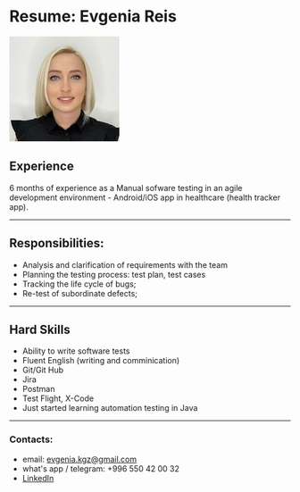 # Resume: **Evgenia Reis** 

![alt-текст](fotoresume.jpg "Evgenia Reis")

## Experience

6 months of experience as a Manual sofware testing in an agile development environment - Android/iOS app in healthcare (health tracker app).

---

## Responsibilities:

*    Analysis and clarification of requirements with the team
*    Planning the testing process: test plan, test cases
*    Tracking the life cycle of bugs;
*    Re-test of subordinate defects;

---

## Hard Skills

*    Ability to write software tests
*    Fluent English (writing and comminication)
*    Git/Git Hub
*    Jira
*    Postman
*    Test Flight, X-Code
*    Just started learning automation testing in Java

---

### Contacts:

-   email: evgenia.kgz@gmail.com
-   what's app / telegram: +996 550 42 00 32
-  [LinkedIn](https://www.linkedin.com/in/evgenia-reis-6869935b/)